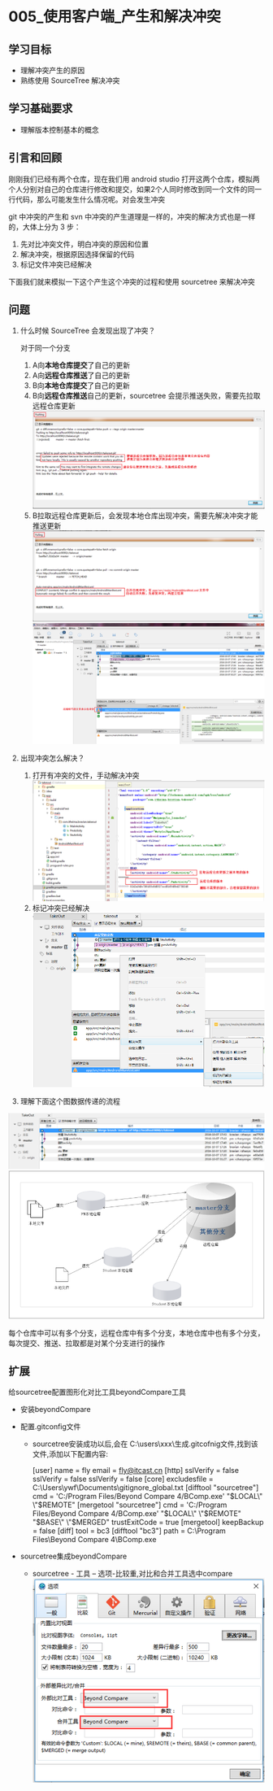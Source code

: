 # 005_使用客户端_产生和解决冲突
## 学习目标
- 理解冲突产生的原因
- 熟练使用 SourceTree 解决冲突

## 学习基础要求
- 理解版本控制基本的概念

## 引言和回顾
刚刚我们已经有两个仓库，现在我们用 android studio 打开这两个仓库，模拟两个人分别对自己的仓库进行修改和提交，如果2个人同时修改到同一个文件的同一行代码，那么可能发生什么情况呢。对会发生冲突

git 中冲突的产生和 svn 中冲突的产生道理是一样的，冲突的解决方式也是一样的，大体上分为 3 步：

1. 先对比冲突文件，明白冲突的原因和位置
2. 解决冲突，根据原因选择保留的代码
3. 标记文件冲突已经解决

下面我们就来模拟一下这个产生这个冲突的过程和使用 sourcetree 来解决冲突

## 问题
1. 什么时候 SourceTree 会发现出现了冲突？

    对于同一个分支

    1. A向**本地仓库提交**了自己的更新
    2. A向**远程仓库推送**了自己的更新
    3. B向**本地仓库提交**了自己的更新
    4. B向**远程仓库推送**自己的更新，sourcetree 会提示推送失败，需要先拉取远程仓库更新
    ![](img/sourcetree001.png)
    5. B拉取远程仓库更新后，会发现本地仓库出现冲突，需要先解决冲突才能推送更新
    ![](img/sourcetree002.png)
    ![](img/sourcetree003.png)

2. 出现冲突怎么解决？
    1. 打开有冲突的文件，手动解决冲突
    ![](img/sourcetree004.png)
    2. 标记冲突已经解决
    ![](img/sourcetree005.png)

3. 理解下面这个图数据传递的流程

![](img/sourcetree006.png)
![](img/sourcetree007.png)

每个仓库中可以有多个分支，远程仓库中有多个分支，本地仓库中也有多个分支，每次提交、推送、拉取都是对某个分支进行的操作


## 扩展

给sourcetree配置图形化对比工具beyondCompare工具

- 安装beyondCompare
 
- 配置.gitconfig文件

    * sourcetree安装成功以后,会在 C:\users\xxx\生成.gitcofnig文件,找到该文件,添加以下配置内容:
    
    
        [user]
	name = fly
	email = fly@itcast.cn
        [http]
         	sslVerify = false
         	sslVerify = false
         	sslVerify = false
        [core]
         	excludesfile = C:\\Users\\ywf\\Documents\\gitignore_global.txt
         [difftool "sourcetree"]
         	cmd = 'C:/Program Files/Beyond Compare 4/BComp.exe' \"$LOCAL\" \"$REMOTE\"
         [mergetool "sourcetree"]
         	cmd = 'C:/Program Files/Beyond Compare 4/BComp.exe' \"$LOCAL\" \"$REMOTE\" \"$BASE\" \"$MERGED\"
         	trustExitCode = true
         [mergetool]
         	keepBackup = false
         [diff]
         	tool = bc3
         [difftool "bc3"]
         	path = C:\\Program Files\\Beyond Compare 4\\BComp.exe
         
    
- sourcetree集成beyondCompare

    * sourcetree - 工具 – 选项-比较重,对比和合并工具选中compare
 ![](/assets/sourcetree集成beyondCompare对比工具.png)





